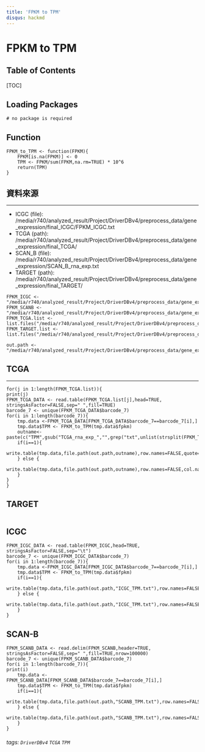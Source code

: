 ```yaml
---
title: 'FPKM to TPM'
disqus: hackmd
---
```


FPKM to TPM
===

## Table of Contents

[TOC]

## Loading Packages

```gherkin=1
# no package is required
```

Function
---

```gherkin=1
FPKM_to_TPM <- function(FPKM){
    FPKM[is.na(FPKM)] <- 0
    TPM <- FPKM/sum(FPKM,na.rm=TRUE) * 10^6
    return(TPM)
}
```



## 資料來源
---
- ICGC (file): /media/r740/analyzed_result/Project/DriverDBv4/preprocess_data/gene_expression/final_ICGC/FPKM_ICGC.txt
- TCGA (path): /media/r740/analyzed_result/Project/DriverDBv4/preprocess_data/gene_expression/final_TCGA/
- SCAN_B (file): /media/r740/analyzed_result/Project/DriverDBv4/preprocess_data/gene_expression/SCAN_B_rna_exp.txt
- TARGET (path): /media/r740/analyzed_result/Project/DriverDBv4/preprocess_data/gene_expression/final_TARGET/
```gherkin=1
FPKM_ICGC <- "/media/r740/analyzed_result/Project/DriverDBv4/preprocess_data/gene_expression/final_ICGC/FPKM_ICGC.txt"
FPKM_SCANB <- "/media/r740/analyzed_result/Project/DriverDBv4/preprocess_data/gene_expression/final_SCAN_B/SCAN_B_rna_exp.txt"
FPKM_TCGA.list <- list.files("/media/r740/analyzed_result/Project/DriverDBv4/preprocess_data/gene_expression/final_TCGA/",full.names=TRUE)
FPKM_TARGET.list <- list.files("/media/r740/analyzed_result/Project/DriverDBv4/preprocess_data/gene_expression/final_TARGET/",full.names=TRUE)

out.path <- "/media/r740/analyzed_result/Project/DriverDBv4/preprocess_data/gene_expression/TPM"
```

## TCGA
---
```gherkin=1
for(j in 1:length(FPKM_TCGA.list)){
print(j)
FPKM_TCGA_DATA <- read.table(FPKM_TCGA.list[j],head=TRUE, stringsAsFactor=FALSE,sep=" ",fill=TRUE)
barcode_7 <- unique(FPKM_TCGA_DATA$barcode_7)
for(i in 1:length(barcode_7)){
    tmp.data <-FPKM_TCGA_DATA[FPKM_TCGA_DATA$barcode_7==barcode_7[i],]
    tmp.data$TPM <- FPKM_to_TPM(tmp.data$fpkm)
    outname<-paste(c("TPM",gsub("TCGA_rna_exp_","",grep("txt",unlist(strsplit(FPKM_TCGA.list[j],"/")),value=TRUE))),collapse="_")
    if(i==1){
        write.table(tmp.data,file.path(out.path,outname),row.names=FALSE,quote=FALSE,sep="\t")
    } else {
        write.table(tmp.data,file.path(out.path,outname),row.names=FALSE,col.names=FALSE,quote=FALSE,sep="\t",append=TRUE)
    }
}
}

```

## TARGET

```gherkin=1

```
## ICGC

```gherkin=1
FPKM_ICGC_DATA <- read.table(FPKM_ICGC,head=TRUE, stringsAsFactor=FALSE,sep="\t")
barcode_7 <- unique(FPKM_ICGC_DATA$barcode_7)
for(i in 1:length(barcode_7)){
    tmp.data <-FPKM_ICGC_DATA[FPKM_ICGC_DATA$barcode_7==barcode_7[i],]
    tmp.data$TPM <- FPKM_to_TPM(tmp.data$fpkm)
    if(i==1){
        write.table(tmp.data,file.path(out.path,"ICGC_TPM.txt"),row.names=FALSE,quote=FALSE,sep="\t")
    } else {
        write.table(tmp.data,file.path(out.path,"ICGC_TPM.txt"),row.names=FALSE,col.names=FALSE,quote=FALSE,sep="\t",append=TRUE)
    }
}

```

## SCAN-B

```gherkin=1
FPKM_SCANB_DATA <- read.delim(FPKM_SCANB,header=TRUE, stringsAsFactor=FALSE,sep=" ",fill=TRUE,nrow=100000)
barcode_7 <- unique(FPKM_SCANB_DATA$barcode_7)
for(i in 1:length(barcode_7)){
print(i)
    tmp.data <-FPKM_SCANB_DATA[FPKM_SCANB_DATA$barcode_7==barcode_7[i],]
    tmp.data$TPM <- FPKM_to_TPM(tmp.data$fpkm)
    if(i==1){
        write.table(tmp.data,file.path(out.path,"SCANB_TPM.txt"),row.names=FALSE,quote=FALSE,sep="\t")
    } else {
        write.table(tmp.data,file.path(out.path,"SCANB_TPM.txt"),row.names=FALSE,col.names=FALSE,quote=FALSE,sep="\t",append=TRUE)
    }
}

```




###### tags: `DriverDBv4` `TCGA` `TPM` 
